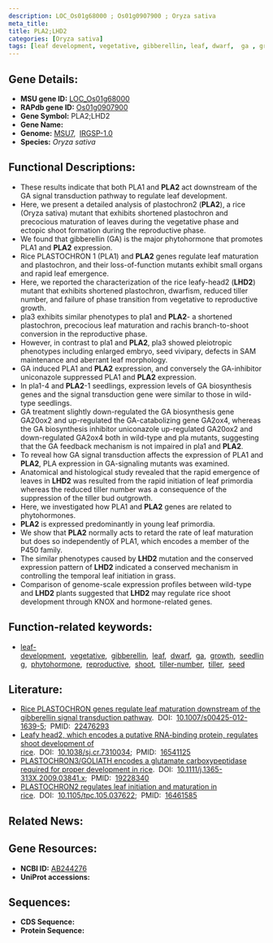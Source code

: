 ```yaml
---
description: LOC_Os01g68000 ; Os01g0907900 ; Oryza sativa
meta_title:
title: PLA2;LHD2
categories: [Oryza sativa]
tags: [leaf development, vegetative, gibberellin, leaf, dwarf,  ga , growth, seedling, phytohormone, reproductive, shoot, tiller number, tiller, seed]
---
```


## Gene Details:
- **MSU gene ID:** [LOC_Os01g68000](http://rice.uga.edu/cgi-bin/ORF_infopage.cgi?orf=LOC_Os01g68000)  
- **RAPdb gene ID:** [Os01g0907900](https://rapdb.dna.affrc.go.jp/locus/?name=Os01g0907900)  
- **Gene Symbol:** PLA2;LHD2
- **Gene Name:**
- **Genome:**  [MSU7](http://rice.uga.edu/),&nbsp;&nbsp;[IRGSP-1.0](https://rapdb.dna.affrc.go.jp/download/irgsp1.html)
- **Species:** *Oryza sativa*

## Functional Descriptions:
   - These results indicate that both PLA1 and **PLA2** act downstream of the GA signal transduction pathway to regulate leaf development.
   - Here, we present a detailed analysis of plastochron2 (**PLA2**), a rice (Oryza sativa) mutant that exhibits shortened plastochron and precocious maturation of leaves during the vegetative phase and ectopic shoot formation during the reproductive phase.
   - We found that gibberellin (GA) is the major phytohormone that promotes PLA1 and **PLA2** expression.
   - Rice PLASTOCHRON 1 (PLA1) and **PLA2** genes regulate leaf maturation and plastochron, and their loss-of-function mutants exhibit small organs and rapid leaf emergence.
   - Here, we reported the characterization of the rice leafy-head2 (**LHD2**) mutant that exhibits shortened plastochron, dwarfism, reduced tiller number, and failure of phase transition from vegetative to reproductive growth.
   - pla3 exhibits similar phenotypes to pla1 and **PLA2**- a shortened plastochron, precocious leaf maturation and rachis branch-to-shoot conversion in the reproductive phase.
   - However, in contrast to pla1 and **PLA2**, pla3 showed pleiotropic phenotypes including enlarged embryo, seed vivipary, defects in SAM maintenance and aberrant leaf morphology.
   - GA induced PLA1 and **PLA2** expression, and conversely the GA-inhibitor uniconazole suppressed PLA1 and **PLA2** expression.
   - In pla1-4 and **PLA2**-1 seedlings, expression levels of GA biosynthesis genes and the signal transduction gene were similar to those in wild-type seedlings.
   - GA treatment slightly down-regulated the GA biosynthesis gene GA20ox2 and up-regulated the GA-catabolizing gene GA2ox4, whereas the GA biosynthesis inhibitor uniconazole up-regulated GA20ox2 and down-regulated GA2ox4 both in wild-type and pla mutants, suggesting that the GA feedback mechanism is not impaired in pla1 and **PLA2**.
   - To reveal how GA signal transduction affects the expression of PLA1 and **PLA2**, PLA expression in GA-signaling mutants was examined.
   - Anatomical and histological study revealed that the rapid emergence of leaves in **LHD2** was resulted from the rapid initiation of leaf primordia whereas the reduced tiller number was a consequence of the suppression of the tiller bud outgrowth.
   - Here, we investigated how PLA1 and **PLA2** genes are related to phytohormones.
   - **PLA2** is expressed predominantly in young leaf primordia.
   - We show that **PLA2** normally acts to retard the rate of leaf maturation but does so independently of PLA1, which encodes a member of the P450 family.
   - The similar phenotypes caused by **LHD2** mutation and the conserved expression pattern of **LHD2** indicated a conserved mechanism in controlling the temporal leaf initiation in grass.
   - Comparison of genome-scale expression profiles between wild-type and **LHD2** plants suggested that **LHD2** may regulate rice shoot development through KNOX and hormone-related genes.

## Function-related keywords:
   - [leaf-development](/tags/leaf-development/),&nbsp;&nbsp;[vegetative](/tags/vegetative/),&nbsp;&nbsp;[gibberellin](/tags/gibberellin/),&nbsp;&nbsp;[leaf](/tags/leaf/),&nbsp;&nbsp;[dwarf](/tags/dwarf/),&nbsp;&nbsp;[ga](/tags/ga/),&nbsp;&nbsp;[growth](/tags/growth/),&nbsp;&nbsp;[seedling](/tags/seedling/),&nbsp;&nbsp;[phytohormone](/tags/phytohormone/),&nbsp;&nbsp;[reproductive](/tags/reproductive/),&nbsp;&nbsp;[shoot](/tags/shoot/),&nbsp;&nbsp;[tiller-number](/tags/tiller-number/),&nbsp;&nbsp;[tiller](/tags/tiller/),&nbsp;&nbsp;[seed](/tags/seed/)

## Literature:
   - [Rice PLASTOCHRON genes regulate leaf maturation downstream of the gibberellin signal transduction pathway](https://www.doi.org/10.1007/s00425-012-1639-5).&nbsp;&nbsp;DOI:&nbsp;&nbsp;[10.1007/s00425-012-1639-5](https://www.doi.org/10.1007/s00425-012-1639-5);&nbsp;&nbsp;PMID:&nbsp;&nbsp;[22476293](https://pubmed.ncbi.nlm.nih.gov/22476293/)
   - [Leafy head2, which encodes a putative RNA-binding protein, regulates shoot development of rice](https://www.doi.org/10.1038/sj.cr.7310034).&nbsp;&nbsp;DOI:&nbsp;&nbsp;[10.1038/sj.cr.7310034](https://www.doi.org/10.1038/sj.cr.7310034);&nbsp;&nbsp;PMID:&nbsp;&nbsp;[16541125](https://pubmed.ncbi.nlm.nih.gov/16541125/)
   - [PLASTOCHRON3/GOLIATH encodes a glutamate carboxypeptidase required for proper development in rice](https://www.doi.org/10.1111/j.1365-313X.2009.03841.x).&nbsp;&nbsp;DOI:&nbsp;&nbsp;[10.1111/j.1365-313X.2009.03841.x](https://www.doi.org/10.1111/j.1365-313X.2009.03841.x);&nbsp;&nbsp;PMID:&nbsp;&nbsp;[19228340](https://pubmed.ncbi.nlm.nih.gov/19228340/)
   - [PLASTOCHRON2 regulates leaf initiation and maturation in rice](https://www.doi.org/10.1105/tpc.105.037622).&nbsp;&nbsp;DOI:&nbsp;&nbsp;[10.1105/tpc.105.037622](https://www.doi.org/10.1105/tpc.105.037622);&nbsp;&nbsp;PMID:&nbsp;&nbsp;[16461585](https://pubmed.ncbi.nlm.nih.gov/16461585/)

## Related News:

## Gene Resources:
- **NCBI ID:**  [AB244276](http://www.ncbi.nlm.nih.gov/nuccore/AB244276)
- **UniProt accessions:** [](https://www.uniprot.org/uniprotkb//entry)

## Sequences:
- **CDS Sequence:**
- **Protein Sequence:**
